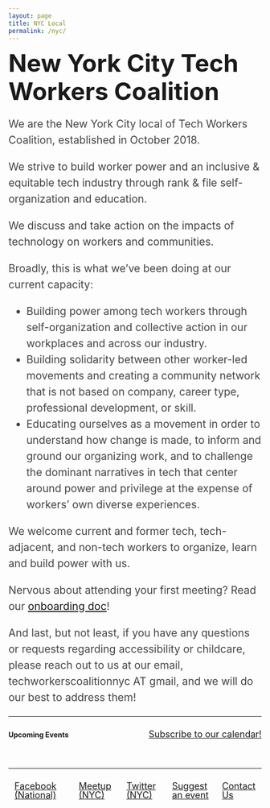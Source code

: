 ```yaml
---
layout: page
title: NYC Local
permalink: /nyc/
---
```

<style>.event{padding:24px}.event:nth-child(odd){background:#f8f8f8}.event div,.event h3{margin:0 0 5px}.flex{align-items:center;display:flex}.jBetween{justify-content:space-between}.eventMeta b{font-size:16px}.event a{line-height:1}.event p{color:#444;font-size:18px;line-height:24px;margin:0;max-width:960px}#calendarContainer{padding:0 0 20px}.social{list-style:none;margin:0;padding:0}.bottomLinks a{display:block;font-size:18px;line-height:1;padding:12px}.calendarLink{display:block;font-size:18px;line-height:1}.marg{margin:0 5px}.pad{padding:12px 0 24px}.main-wrapper main{max-width:1024px;padding-left:1.5em;padding-right:1.5em}#new-york-city-tech-workers-coalition{font-size:48px;line-height:56px;margin:0}.blurb{color:#444;font-size:21px;line-height:32px}@media screen and (max-width:920px){.header .supporting-links li:nth-child(1),.header .supporting-links li:nth-child(2){display:none}}@media screen and (max-width:640px){.header .supporting-links li:nth-child(1),.header .supporting-links li:nth-child(2),.header .work{display:none}#new-york-city-tech-workers-coalition{font-size:32px;line-height:36px}.clamp{-webkit-box-orient:vertical;-webkit-line-clamp:3;display:-webkit-box;overflow:hidden}.calendarLink{margin:12px 0 0}.hideMobile{display:none}.flex{align-items:initial;flex-direction:column}.event{padding:12px}.bottomLinks a{padding:6px 0}}</style>

# New York City Tech Workers Coalition

<div class="blurb">
  <p>
    We are the New York City local of Tech Workers Coalition, established in October 2018.
  </p>
  <p>We strive to build worker power and an inclusive & equitable tech industry through rank & file self-organization and education.
  </p>
  <p>We discuss and take action on the impacts of technology on workers and communities.</p>
  <p>Broadly, this is what we’ve been doing at our current capacity:</p>
  <ul>
    <li>Building power among tech workers through self-organization and collective action in our workplaces and across our industry.</li>
    <li>Building solidarity between other worker-led movements and creating a community network that is not based on company, career type, professional development, or skill.</li>
    <li>Educating ourselves as a movement in order to understand how change is made, to inform and ground our organizing work, and to challenge the dominant narratives in tech that center around power and privilege at the expense of workers’ own diverse experiences.</li>
  </ul>
  <p>We welcome current and former tech, tech-adjacent, and non-tech workers to organize, learn and build power with us.</p>
  <p>Nervous about attending your first meeting? Read our <a href="https://docs.google.com/document/d/1jvRbOb6MruP_dpL9G0Gk9LlILhYdNlgVEuCEhiu-UKY/edit">onboarding doc</a>!</p>
  <p>And last, but not least, if you have any questions or requests regarding accessibility or childcare, please reach out to us at our email, techworkerscoalitionnyc AT gmail, and we will do our best to address them!</p>
</div>

<hr />

<div class="flex jBetween pad">
  <b>Upcoming Events</b>
  <a class="calendarLink" href="https://calendar.google.com/calendar?cid=dGVjaHdvcmtlcnNjb2FsaXRpb25ueWNAZ21haWwuY29t">
    Subscribe to our calendar!
  </a>
</div>

<div id='calendarContainer'></div>

<hr />

<div class="flex jBetween bottomLinks">
  <ul class="flex social">
   <li><a href="https://www.facebook.com/TechWorkersCoalition">Facebook (National)</a></li>
   <li><a href="https://www.meetup.com/Tech-Workers-Coalition-NYC">Meetup (NYC)</a></li>
   <li><a href="https://twitter.com/techworkerscony">Twitter (NYC)</a></li>
  </ul>
  <ul class="flex social">
    <li>
      <a href="https://forms.gle/1rFMvppxPj7FvShbA">
        Suggest an event
      </a>
    </li>
    <li>
      <a href="https://forms.gle/MSXFCjif2nVfB75E8">
        Contact Us
      </a>
    </li>
  </ul>
</div>

<script src="https://cdnjs.cloudflare.com/ajax/libs/moment.js/2.24.0/moment.min.js"></script>
<script>
  const apikey = 'AIzaSyB9Gj0gvJvkQYaFPlxtsIGj8QkefAp5jgo';
  const calendarUrl = `https://www.googleapis.com/calendar/v3/calendars/techworkerscoalitionnyc@gmail.com/events?key=${apikey}`;

  const calendarContainer = document.getElementById('calendarContainer');

  const dateTime2Date = dateString => new Date(new Date(dateString).toDateString());

  const showCalendarEvents = json => {
    const items = json.items || [];
    const events = items
      .filter((ev = {}) => {
        const dateTime = ev.start ? ev.start.dateTime : "";
        return dateTime2Date(dateTime) >= dateTime2Date(Date.now())
      })
      .sort((a, b) => new Date(a.start.dateTime) - new Date(b.start.dateTime));

    for (const event of events) {
      const eventDiv = document.createElement('div');
      const start = moment(event.start.dateTime).format('LLLL');
      eventDiv.className = 'event';

      const eventMarkup = `
        <h3><a href='${event.htmlLink}'>${event.summary}</a></h3>
        <div class="eventMeta flex">
          <b>${start}</b>
          <span class="marg hideMobile">|</span>
          <b>${event.location || 'Location To Be Determined'}</b>
        </div>
        ${event.description ? `<p class="clamp">${event.description}</p>` : ''}
      `;

      eventDiv.innerHTML = eventMarkup;
      calendarContainer.appendChild(eventDiv);
    }
  }

  fetch(calendarUrl)
  .then(function(res) {
    return res.json()
  })
  .then(function(res) {
    showCalendarEvents(res);
  });
</script>
